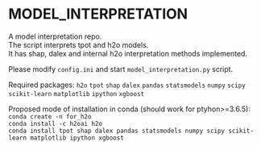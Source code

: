 # MODEL_INTERPRETATION
A model interpretation repo.  
The script interprets tpot and h2o models.  
It has shap, dalex and internal h2o interpretation methods implemented.  

Please modify `config.ini` and start `model_interpretation.py` script.

Required packages:
`h2o`
`tpot`
`shap`
`dalex`
`pandas`
`statsmodels`
`numpy`
`scipy`
`scikit-learn`
`matplotlib`
`ipython`
`xgboost`

Proposed mode of installation in conda (should work for ptyhon>=3.6.5):  
`conda create -n for_h2o`  
`conda install -c h2oai h2o`  
`conda install tpot shap dalex pandas statsmodels numpy scipy scikit-learn matplotlib ipython xgboost`  
